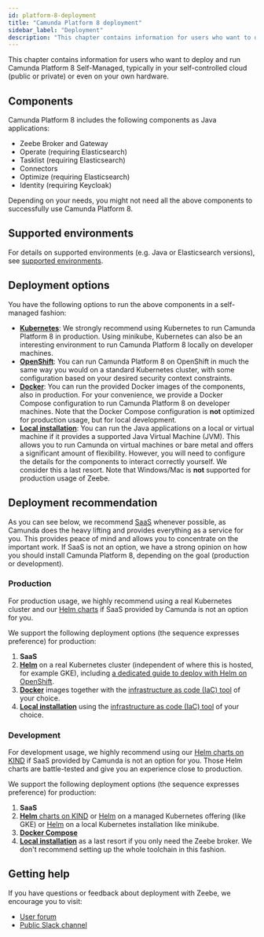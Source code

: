 ```yaml
---
id: platform-8-deployment
title: "Camunda Platform 8 deployment"
sidebar_label: "Deployment"
description: "This chapter contains information for users who want to deploy and run Camunda Platform 8 Self-Managed in their self-controlled cloud or own hardware."
---
```


This chapter contains information for users who want to deploy and run Camunda Platform 8 Self-Managed, typically in your self-controlled cloud (public or private) or even on your own hardware.

## Components

Camunda Platform 8 includes the following components as Java applications:

- Zeebe Broker and Gateway
- Operate (requiring Elasticsearch)
- Tasklist (requiring Elasticsearch)
- Connectors
- Optimize (requiring Elasticsearch)
- Identity (requiring Keycloak)

Depending on your needs, you might not need all the above components to successfully use Camunda Platform 8.

## Supported environments

For details on supported environments (e.g. Java or Elasticsearch versions), see [supported environments](/docs/reference/supported-environments/).

## Deployment options

You have the following options to run the above components in a self-managed fashion:

- [**Kubernetes**](./kubernetes.md): We strongly recommend using Kubernetes to run Camunda Platform 8 in production. Using minikube, Kubernetes can also be an interesting environment to run Camunda Platform 8 locally on developer machines.
- [**OpenShift**](./openshift.md): You can run Camunda Platform 8 on OpenShift in much the same way you would on a standard Kubernetes cluster, with some configuration based on your desired security context constraints.
- [**Docker**](./docker.md): You can run the provided Docker images of the components, also in production. For your convenience, we provide a Docker Compose configuration to run Camunda Platform 8 on developer machines. Note that the Docker Compose configuration is **not** optimized for production usage, but for local development.
- [**Local installation**](./local.md): You can run the Java applications on a local or virtual machine if it provides a supported Java Virtual Machine (JVM). This allows you to run Camunda on virtual machines or bare metal and offers a significant amount of flexibility. However, you will need to configure the details for the components to interact correctly yourself. We consider this a last resort. Note that Windows/Mac is **not** supported for production usage of Zeebe.

## Deployment recommendation

As you can see below, we recommend [SaaS](https://camunda.com/get-started) whenever possible, as Camunda does the heavy lifting and provides everything as a service for you. This provides peace of mind and allows you to concentrate on the important work. If SaaS is not an option, we have a strong opinion on how you should install Camunda Platform 8, depending on the goal (production or development).

### Production

For production usage, we highly recommend using a real Kubernetes cluster and our [Helm charts](./kubernetes-helm.md) if SaaS provided by Camunda is not an option for you.

We support the following deployment options (the sequence expresses preference) for production:

1. **SaaS**
2. [**Helm**](./kubernetes-helm.md) on a real Kubernetes cluster (independent of where this is hosted, for example GKE), including [a dedicated guide to deploy with Helm on OpenShift](./openshift-helm.md).
3. [**Docker**](./docker.md) images together with the [infrastructure as code (IaC) tool](https://en.wikipedia.org/wiki/Infrastructure_as_code) of your choice.
4. [**Local installation**](./local.md) using the [infrastructure as code (IaC) tool](https://en.wikipedia.org/wiki/Infrastructure_as_code) of your choice.

### Development

For development usage, we highly recommend using our [Helm charts on KIND](./kubernetes-helm.md#installing-the-camunda-helm-chart-locally-using-kind) if SaaS provided by Camunda is not an option for you. Those Helm charts are battle-tested and give you an experience close to production.

We support the following deployment options (the sequence expresses preference) for production:

1. **SaaS**
2. [**Helm** charts on KIND](./kubernetes-helm.md#installing-the-camunda-helm-chart-locally-using-kind) or [Helm](./kubernetes-helm.md) on a managed Kubernetes offering (like GKE) or [Helm](./kubernetes-helm.md) on a local Kubernetes installation like minikube.
3. [**Docker Compose**](./docker.md#docker-compose)
4. [**Local installation**](./local.md) as a last resort if you only need the Zeebe broker. We don't recommend setting up the whole toolchain in this fashion.

## Getting help

If you have questions or feedback about deployment with Zeebe, we encourage you to visit:

- [User forum](https://forum.camunda.io/)
- [Public Slack channel](https://camunda-slack-invite.herokuapp.com/)
